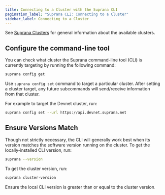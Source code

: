 ```yaml
---
title: Connecting to a Cluster with the Suprana CLI
pagination_label: "Suprana CLI: Connecting to a Cluster"
sidebar_label: Connecting to a Cluster
---
```


See [Suprana Clusters](../../clusters/available.md) for general information about the
available clusters.

## Configure the command-line tool

You can check what cluster the Suprana command-line tool (CLI) is currently targeting by
running the following command:

```bash
suprana config get
```

Use `suprana config set` command to target a particular cluster. After setting
a cluster target, any future subcommands will send/receive information from that
cluster.

For example to target the Devnet cluster, run:

```bash
suprana config set --url https://api.devnet.suprana.net
```

## Ensure Versions Match

Though not strictly necessary, the CLI will generally work best when its version
matches the software version running on the cluster. To get the locally-installed
CLI version, run:

```bash
suprana --version
```

To get the cluster version, run:

```bash
suprana cluster-version
```

Ensure the local CLI version is greater than or equal to the cluster version.
